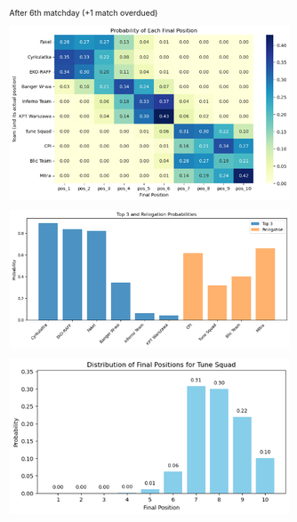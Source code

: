 After 6th matchday (+1 match overdued)

![alt text](image.png)

![alt text](image-1.png)

![alt text](image-2.png)